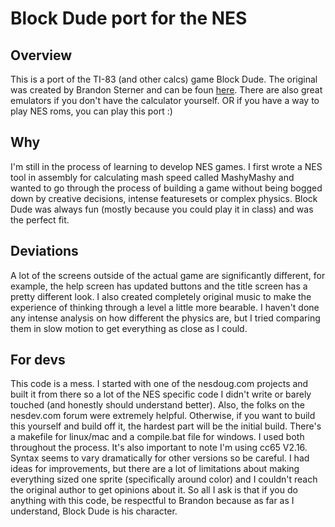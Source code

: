 # Block Dude port for the NES

## Overview

This is a port of the TI-83 (and other calcs) game Block Dude. The original was created by Brandon Sterner and can be foun [here](https://education.ti.com/af/software/details/en/6AD0564FC779423E90F3BE776F72B5FD/83puzzlepack). There are also great emulators if you don't have the calculator yourself. OR if you have a way to play NES roms, you can play this port :)

## Why

I'm still in the process of learning to develop NES games. I first wrote a NES tool in assembly for calculating mash speed called MashyMashy and wanted to go through the process of building a game without being bogged down by creative decisions, intense featuresets or complex physics. Block Dude was always fun (mostly because you could play it in class) and was the perfect fit.

## Deviations

A lot of the screens outside of the actual game are significantly different, for example, the help screen has updated buttons and the title screen has a pretty different look. I also created completely original music to make the experience of thinking through a level a little more bearable. I haven't done any intense analysis on how different the physics are, but I tried comparing them in slow motion to get everything as close as I could.

## For devs

This code is a mess. I started with one of the nesdoug.com projects and built it from there so a lot of the NES specific code I didn't write or barely touched (and honestly should understand better). Also, the folks on the nesdev.com forum were extremely helpful. Otherwise, if you want to build this yourself and build off it, the hardest part will be the initial build. There's a makefile for linux/mac and a compile.bat file for windows. I used both throughout the process. It's also important to note I'm using cc65 V2.16. Syntax seems to vary dramatically for other versions so be careful. I had ideas for improvements, but there are a lot of limitations about making everything sized one sprite (specifically around color) and I couldn't reach the original author to get opinions about it. So all I ask is that if you do anything with this code, be respectful to Brandon because as far as I understand, Block Dude is his character.

